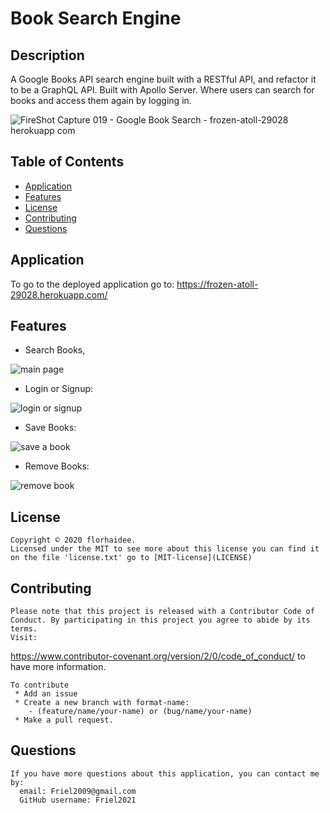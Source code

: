 # Book Search Engine

  ## Description 

  A Google Books API search engine built with a RESTful API, and refactor it to be a GraphQL API. Built with Apollo Server.
  Where users can search for books and access them again by logging in.
  
 ![FireShot Capture 019 - Google Book Search - frozen-atoll-29028 herokuapp com](https://user-images.githubusercontent.com/87154134/135940911-3b6ac11e-67de-429f-87bf-9a8564a816a5.png)


  ## Table of Contents 
  * [Application](#Application)
  * [Features](#Features)
  * [License](#license)
  * [Contributing](#contributing)
  * [Questions](#questions)
  

  ## Application

  To go to the deployed application go to:
https://frozen-atoll-29028.herokuapp.com/

  ## Features

  * Search Books, 

![main page]()

* Login or Signup:

![login or signup]()

* Save Books:

![save a book]()

* Remove Books:

![remove book]()

  ## License

    Copyright © 2020 florhaidee. 
    Licensed under the MIT to see more about this license you can find it on the file 'license.txt' go to [MIT-license](LICENSE) 


  ## Contributing 

    Please note that this project is released with a Contributor Code of Conduct. By participating in this project you agree to abide by its terms.
    Visit:
https://www.contributor-covenant.org/version/2/0/code_of_conduct/ to have more information.

    To contribute 
     * Add an issue
     * Create a new branch with format-name: 
        - (feature/name/your-name) or (bug/name/your-name) 
     * Make a pull request.

  ## Questions

    If you have more questions about this application, you can contact me by:
      email: Friel2009@gmail.com
      GitHub username: Friel2021


